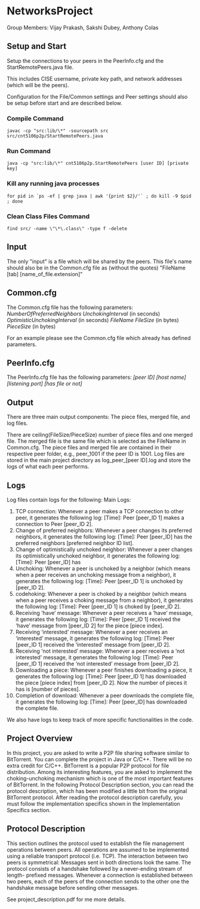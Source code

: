 # NetworksProject
Group Members: Vijay Prakash, Sakshi Dubey, Anthony Colas

## Setup and Start
Setup the connections to your peers in the PeerInfo.cfg and the StartRemotePeers.java file.

This includes CISE username, private key path, and network addresses (which will be the peers).

Configuration for the File/Common settings and Peer settings should also be setup before start and are described below.

### Compile Command
```
javac -cp "src:lib/\*" -sourcepath src src/cnt5106p2p/StartRemotePeers.java
```

### Run Command
```
java -cp "src:lib/\*" cnt5106p2p.StartRemotePeers [user ID] [private key]
```

### Kill any running java processes
```
for pid in `ps -ef | grep java | awk '{print $2}/'` ; do kill -9 $pid ; done
```

### Clean Class Files Command
```
find src/ -name \"\*\.class\" -type f -delete
```

## Input
The only "input" is a file which will be shared by the peers. This file's name should also be in the Common.cfg file as (without the quotes) "FileName [tab] [name_of_file.extension]"

## Common.cfg
The Common.cfg file has the following parameters:
*NumberOfPreferredNeighbors*
*UnchokingInterval* (in seconds)
*OptimisticUnchokingInterval* (in seconds)
*FileName*
*FileSize* (in bytes)
*PieceSize* (in bytes)

For an example please see the Common.cfg file which already has defined parameters.

## PeerInfo.cfg
The PeerInfo.cfg file has the following parameters:
*[peer ID]* *[host name]* *[listening port]* *[has file or not]*

## Output
There are three main output components: The piece files, merged file, and log files.

There are ceiling(FileSize/PieceSize) number of piece files and one merged file. The merged file is the same file which is selected as the FileName in Common.cfg. The piece files and merged file are contained in their respective peer folder, e.g., peer_1001 if the peer ID is 1001. Log files are stored in the main project directory as log_peer_[peer ID].log and store the logs of what each peer performs.

## Logs
Log files contain logs for the following:
Main Logs:
1. TCP connection: Whenever a peer makes a TCP connection to other peer, it generates the following log: [Time]: Peer [peer_ID 1] makes a connection to Peer [peer_ID 2].
2. Change of preferred neighbors: Whenever a peer changes its preferred neighbors, it generates the following log: [Time]: Peer [peer_ID] has the preferred neighbors [preferred neighbor ID list].
3. Change of optimistically unchoked neighbor: Whenever a peer changes its optimistically unchoked neighbor, it generates the following log:
[Time]: Peer [peer_ID] has
4. Unchoking: Whenever a peer is unchoked by a neighbor (which means when a peer receives an unchoking message from a neighbor), it generates the following log:
[Time]: Peer [peer_ID 1] is unchoked by [peer_ID 2].
5. codehoking: Whenever a peer is choked by a neighbor (which means when a peer receives a choking message from a neighbor), it generates the following log:
[Time]: Peer [peer_ID 1] is choked by [peer_ID 2].
6. Receiving ‘have’ message: Whenever a peer receives a ‘have’ message, it generates the following log:
[Time]: Peer [peer_ID 1] received the ‘have’ message from [peer_ID 2] for the piece [piece index].
7. Receiving ‘interested’ message: Whenever a peer receives an ‘interested’ message, it generates the following log: [Time]: Peer [peer_ID 1] received the ‘interested’ message from [peer_ID 2].
8. Receiving ‘not interested’ message: Whenever a peer receives a ‘not interested’ message, it generates the following log: [Time]: Peer [peer_ID 1] received the ‘not interested’ message from [peer_ID 2].
9. Downloading a piece: Whenever a peer finishes downloading a piece, it generates the following log:
[Time]: Peer [peer_ID 1] has downloaded the piece [piece index] from [peer_ID 2]. Now the number of pieces it has is [number of pieces].
10. Completion of download: Whenever a peer downloads the complete file, it generates the following log: [Time]: Peer [peer_ID] has downloaded the complete file.

We also have logs to keep track of more specific functionalities in the code.


## Project Overview
In this project, you are asked to write a P2P file sharing software similar to BitTorrent. You can complete the project in Java or C/C++. There will be no extra credit for C/C++.
BitTorrent is a popular P2P protocol for file distribution. Among its interesting features, you are asked to implement the choking-unchoking mechanism which is one of the most important features of BitTorrent. In the following Protocol Description section, you can read the protocol description, which has been modified a little bit from the original BitTorrent protocol. After reading the protocol description carefully, you must follow the implementation specifics shown in the Implementation Specifics section.

## Protocol Description
This section outlines the protocol used to establish the file management operations between peers. All operations are assumed to be implemented using a reliable transport protocol (i.e. TCP). The interaction between two peers is symmetrical: Messages sent in both directions look the same.
The protocol consists of a handshake followed by a never-ending stream of length- prefixed messages.
Whenever a connection is established between two peers, each of the peers of the connection sends to the other one the handshake message before sending other messages.

See project_description.pdf for me more details.
